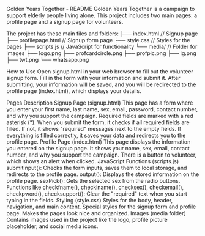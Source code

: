 Golden Years Together - README
Golden Years Together is a campaign to support elderly people living alone. This project includes two main pages: a profile page and a signup page for volunteers.

The project has these main files and folders:
├── index.html       // Signup page
├── profilepage.html      // Signup form page
├── style.css        // Styles for the pages
├── scripts.js       // JavaScript for functionality
└── media/           // Folder for images
    ├── logo.png
    ├── profcardcircle.png
    ├── profpic.png
    ├── ig.png
    ├── twt.png
    └── whatsapp.png

How to Use
Open signup.html in your web browser to fill out the volunteer signup form.
Fill in the form with your information and submit it.
After submitting, your information will be saved, and you will be redirected to the profile page (index.html), which displays your details.

Pages Description
Signup Page (signup.html)
This page has a form where you enter your first name, last name, sex, email, password, contact number, and why you support the campaign.
Required fields are marked with a red asterisk (*).
When you submit the form, it checks if all required fields are filled. If not, it shows "required" messages next to the empty fields.
If everything is filled correctly, it saves your data and redirects you to the profile page.
Profile Page (index.html)
This page displays the information you entered on the signup page.
It shows your name, sex, email, contact number, and why you support the campaign.
There is a button to volunteer, which shows an alert when clicked.
JavaScript Functions (scripts.js)
submitInput(): Checks the form inputs, saves them to local storage, and redirects to the profile page.
output(): Displays the stored information on the profile page.
sexPick(): Gets the selected sex from the radio buttons.
Functions like checkfname(), checklname(), checksex(), checkemail(), checkpword(), checksupport(): Clear the "required" text when you start typing in the fields.
Styling (style.css)
Styles for the body, header, navigation, and main content.
Special styles for the signup form and profile page.
Makes the pages look nice and organized.
Images (media folder)
Contains images used in the project like the logo, profile picture placeholder, and social media icons.

